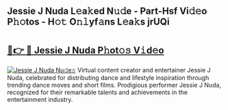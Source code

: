 ## Jessie J Nuda L𝚎a𝚔ed N𝚞𝚍e - Part-Hsf Vi𝚍𝚎o P𝚑𝚘tos - H𝚘𝚝 O𝚗𝚕yf𝚊ns L𝚎a𝚔s jrUQi

# <h2><a href="http://kfanqu1.oniu.top/?m=Jessie+J+Nuda">🔗👉 🔴 Jessie J Nuda P𝚑ot𝚘𝚜 V𝚒d𝚎o</a></h2>

[![Jessie J Nuda Nu𝚍e𝚜](https://i.imgur.com/0qMVB7G.gif)](http://kfanqu1.oniu.top/?m=Jessie+J+Nuda)
Virtual content creator and entertainer Jessie J Nuda, celebrated for distributing dance and lifestyle inspiration through trending dance moves and short films. Prodigious performer Jessie J Nuda, recognized for their remarkable talents and achievements in the entertainment industry.  
